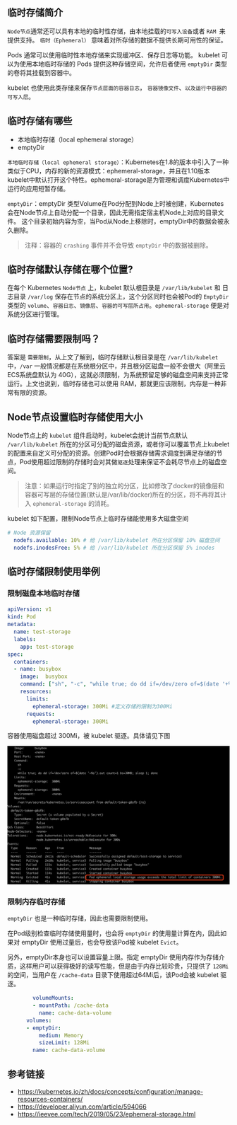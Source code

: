 ## 临时存储简介

`Node节点`通常还可以具有本地的临时性存储，由本地挂载的`可写入设备`或者 `RAM `来提供支持。 `临时（Ephemeral）` 意味着对所存储的数据不提供长期可用性的保证。

Pods 通常可以使用临时性本地存储来实现缓冲区、保存日志等功能。 kubelet 可以为使用本地临时存储的 Pods 提供这种存储空间，允许后者使用 `emptyDir` 类型的卷将其挂载到容器中。

kubelet 也使用此类存储来保存`节点层面的容器日志`， `容器镜像文件`、`以及运行中容器的可写入层`。

## 临时存储有哪些

- 本地临时存储（local ephemeral storage）
- emptyDir

`本地临时存储（local ephemeral storage）`：Kubernetes在1.8的版本中引入了一种类似于CPU，内存的新的资源模式：ephemeral-storage，并且在1.10版本kubelet中默认打开这个特性。ephemeral-storage是为管理和调度Kubernetes中运行的应用短暂存储。

`emptyDir`：emptyDir 类型Volume在Pod分配到Node上时被创建，Kubernetes会在Node节点上自动分配一个目录，因此无需指定宿主机Node上对应的目录文件。 这个目录初始内容为空，当Pod从Node上移除时，emptyDir中的数据会被永久删除。

> 注释：容器的 `crashing` 事件并不会导致 `emptyDir` 中的数据被删除。

## 临时存储默认存储在哪个位置?

在每个 Kubernetes `Node节点` 上，kubelet 默认根目录是 `/var/lib/kubelet` 和 日志目录 `/var/log` 保存在节点的系统分区上，这个分区同时也会被Pod的 `EmptyDir` 类型的 `volume`、`容器日志`、`镜像层`、`容器的可写层所占用`。`ephemeral-storage` 便是对系统分区进行管理。

## 临时存储需要限制吗？

答案是 `需要限制`，从上文了解到，临时存储默认根目录是在 `/var/lib/kubelet` 中，`/var` 一般情况都是在系统根分区中，并且根分区磁盘一般不会很大（阿里云ECS系统盘默认为 40G），这就必须限制，为系统预留足够的磁盘空间来支持正常运行。上文也说到，临时存储也可以使用 RAM，那就更应该限制，内存是一种非常有限的资源。

## Node节点设置临时存储使用大小

Node节点上的 `kubelet` 组件启动时，kubelet会统计当前节点默认 `/var/lib/kubelet` 所在的分区可分配的磁盘资源，或者你可以覆盖节点上kubelet的配置来自定义可分配的资源。创建Pod时会根据存储需求调度到满足存储的节点，Pod使用超过限制的存储时会对其做`驱逐`处理来保证不会耗尽节点上的磁盘空间。

> 注意：如果运行时指定了别的独立的分区，比如修改了docker的镜像层和容器可写层的存储位置(默认是/var/lib/docker)所在的分区，将不再将其计入 `ephemeral-storage` 的消耗。

kubelet 如下配置，限制Node节点上临时存储能使用多大磁盘空间

```yaml
# Node 资源保留
  nodefs.available: 10% # 给 /var/lib/kubelet 所在分区保留 10% 磁盘空间
  nodefs.inodesFree: 5% # 给 /var/lib/kubelet 所在分区保留 5% inodes
```

## 临时存储限制使用举例

### 限制磁盘本地临时存储

```yaml
apiVersion: v1
kind: Pod
metadata:
  name: test-storage
  labels:
    app: test-storage
spec:
  containers:
  - name: busybox
    image:  busybox
    command: ["sh", "-c", "while true; do dd if=/dev/zero of=$(date '+%s').out count=1 bs=30MB; sleep 1; done"] # 使用dd命令持续往容器写数据
    resources:
      limits:
        ephemeral-storage: 300Mi #定义存储的限制为300Mi
      requests:
        ephemeral-storage: 300Mi
```

容器使用磁盘超过 300Mi，被 kubelet 驱逐。具体请见下图

![](../img/ephemeral-storage-1.png)

### 限制内存临时存储

`emptyDir` 也是一种临时存储，因此也需要限制使用。

在Pod级别检查临时存储使用量时，也会将 `emptyDir` 的使用量计算在内，因此如果对 emptyDir 使用过量后，也会导致该Pod被 kubelet `Evict`。

另外，emptyDir本身也可以设置容量上限。指定 emptyDir 使用内存作为存储介质，这样用户可以获得极好的读写性能，但是由于内存比较珍贵，只提供了 `128Mi` 的空间，当用户在 `/cache-data` 目录下使用超过64Mi后，该Pod会被 kubelet 驱逐。

```yaml
        volumeMounts:
        - mountPath: /cache-data
          name: cache-data-volume
      volumes:
      - emptyDir:
          medium: Memory
          sizeLimit: 128Mi
        name: cache-data-volume
```

## 参考链接

- https://kubernetes.io/zh/docs/concepts/configuration/manage-resources-containers/
- https://developer.aliyun.com/article/594066
- https://ieevee.com/tech/2019/05/23/ephemeral-storage.html